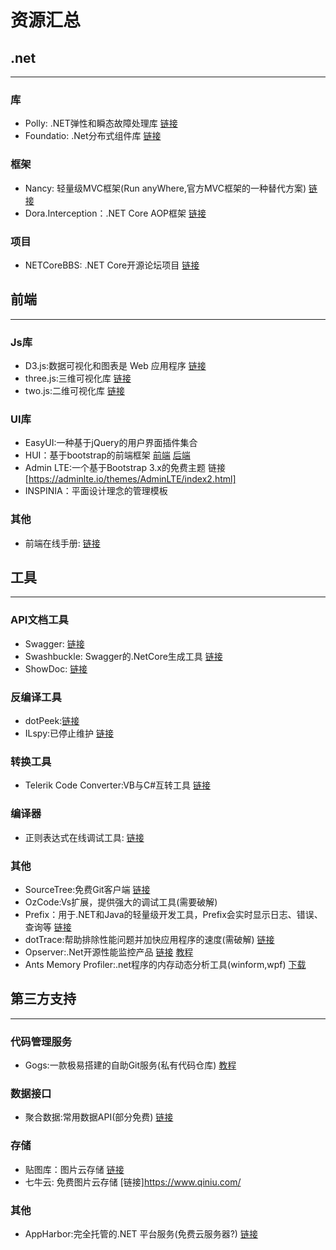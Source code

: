﻿# 资源汇总

## .net
***

### 库
*  Polly: .NET弹性和瞬态故障处理库 [链接](https://github.com/App-vNext/Polly)
*  Foundatio: .Net分布式组件库  [链接](https://github.com/FoundatioFx/Foundatio)

### 框架
*  Nancy: 轻量级MVC框架(Run anyWhere,官方MVC框架的一种替代方案) [链接](https://github.com/NancyFx/Nancy)
*  Dora.Interception：.NET Core AOP框架 [链接](https://github.com/jiangjinnan/Dora)

### 项目
*  NETCoreBBS: .NET Core开源论坛项目 [链接](https://github.com/linezero/NETCoreBBS)


## 前端
***

### Js库
*  D3.js:数据可视化和图表是 Web 应用程序 [链接](https://d3js.org/)
*  three.js:三维可视化库 [链接](https://threejs.org/)
*  two.js:二维可视化库 [链接](https://two.js.org/)

### UI库
*  EasyUI:一种基于jQuery的用户界面插件集合 
*  HUI：基于bootstrap的前端框架 [前端](http://www.h-ui.net/index.shtml) [后端](http://www.h-ui.net/H-ui.admin.shtml)
*  Admin LTE:一个基于Bootstrap 3.x的免费主题 链接[https://adminlte.io/themes/AdminLTE/index2.html]
*  INSPINIA：平面设计理念的管理模板

### 其他
*  前端在线手册: [链接](http://www.jqhtml.com/category/manual)


## 工具
***

### API文档工具
*  Swagger: [链接](https://swagger.io/)
*  Swashbuckle: Swagger的.NetCore生成工具  [链接](https://github.com/domaindrivendev/Swashbuckle.AspNetCore)
*  ShowDoc: [链接](https://www.showdoc.cc/web/#/)

### 反编译工具
*  dotPeek:[链接](https://www.jetbrains.com/decompiler)
*  ILspy:已停止维护 [链接](https://github.com/icsharpcode/ILSpy#ilspy-------)

### 转换工具
*  Telerik Code Converter:VB与C#互转工具 [链接](http://converter.telerik.com/)

### 编译器
*  正则表达式在线调试工具:  [链接](http://regex.zjmainstay.cn/)

### 其他
*  SourceTree:免费Git客户端 [链接](https://www.sourcetreeapp.com/)
*  OzCode:Vs扩展，提供强大的调试工具(需要破解)
*  Prefix：用于.NET和Java的轻量级开发工具，Prefix会实时显示日志、错误、查询等 [链接](https://stackify.com/prefix/)
*  dotTrace:帮助排除性能问题并加快应用程序的速度(需破解) [链接](https://www.jetbrains.com/profiler/)
*  Opserver:.Net开源性能监控产品 [链接](https://github.com/opserver/Opserver) [教程](http://www.cnblogs.com/GuZhenYin/p/8038110.html)
*  Ants Memory Profiler:.net程序的内存动态分析工具(winform,wpf) [下载](https://www.red-gate.com/products/dotnet-development/ants-memory-profiler/)


## 第三方支持
***

###  代码管理服务
*  Gogs:一款极易搭建的自助Git服务(私有代码仓库)  [教程](https://gogs.io/)

### 数据接口
*  聚合数据:常用数据API(部分免费) [链接](https://www.juhe.cn/)

### 存储
*  贴图库：图片云存储 [链接](http://www.tietuku.com/)
*  七牛云: 免费图片云存储 [链接]https://www.qiniu.com/

### 其他
*  AppHarbor:完全托管的.NET 平台服务(免费云服务器?) [链接](https://appharbor.com/)
